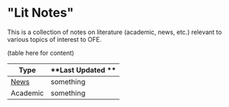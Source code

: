 # "Lit Notes"
This is a collection of notes on literature (academic, news, etc.) relevant to various topics of interest to OFE.


(table here for content)

**Type**      | **Last Updated  **
--------- | ---------  
[News](lit-journalism.md) | something   
Academic | something  
